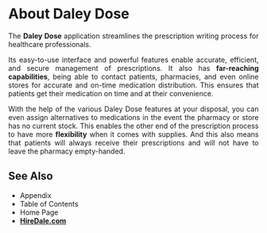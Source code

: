 # **About Daley Dose**

<p style="text-align: justify;">
The <span style="font-weight: bold;">Daley Dose</span> application streamlines the prescription writing process for healthcare professionals.
</p>

<p style="text-align: justify;">
Its easy-to-use interface and powerful features enable accurate, efficient, and secure management of prescriptions. It also has <span style="font-weight: bold;">far-reaching capabilities</span>, being able to contact patients, pharmacies, and even online stores for accurate and on-time medication distribution. This ensures that patients get their medication on time and at their convenience.
</p>

<p style="text-align: justify;">
With the help of the various Daley Dose features at your disposal, you can even assign alternatives to medications in the event the pharmacy or store has no current stock. This enables the other end of the prescription process to have more <span style="font-weight: bold;">flexibility</span> when it comes with supplies. And this also means that patients will always receive their prescriptions and will not have to leave the pharmacy empty-handed.
</p>

## See Also

- Appendix
- Table of Contents
- Home Page
- [**HireDale.com**](https://hiredale.github.io)
